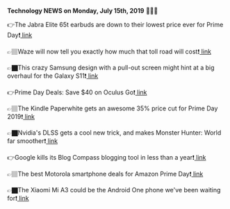<b>Technology NEWS on Monday, July 15th, 2019</b> 📡📡📡 

👉The Jabra Elite 65t earbuds are down to their lowest price ever for Prime Day❗️<a href='https://www.google.com/url?rct=j&sa=t&url=https://www.techradar.com/au/amazon-prime-day/the-jabra-elite-65t-earbuds-are-down-to-their-lowest-price-ever-for-prime-day&ct=ga&cd=CAIyGmVjZmViYzNiZjFkNzQyNDM6Y29tOmVuOlVT&usg=AFQjCNHLZILHC378zMOAhtws36iJHmmzcw'> link</a>

👉🏽Waze will now tell you exactly how much that toll road will cost❗️<a href='https://www.google.com/url?rct=j&sa=t&url=https://www.theverge.com/2019/7/15/20694500/waze-carpool-update-tolls-cost-price&ct=ga&cd=CAIyGmVjZmViYzNiZjFkNzQyNDM6Y29tOmVuOlVT&usg=AFQjCNHhBVhNCwTYHR8Y-ZYZvBkabFBo4A'> link</a>

👉🏿This crazy Samsung design with a pull-out screen might hint at a big overhaul for the Galaxy S11❗️<a href='https://www.google.com/url?rct=j&sa=t&url=https://bgr.com/2019/07/15/new-samsung-phone-pull-out-screen-punch-hole-camera-patent/&ct=ga&cd=CAIyGmVjZmViYzNiZjFkNzQyNDM6Y29tOmVuOlVT&usg=AFQjCNG2I5HTGvcpgVLqMe9Zotce5zSK8w'> link</a>

👉Prime Day Deals: Save $40 on Oculus Go❗️<a href='https://www.google.com/url?rct=j&sa=t&url=https://www.tomsguide.com/news/oculus-go-on-sale&ct=ga&cd=CAIyGmVjZmViYzNiZjFkNzQyNDM6Y29tOmVuOlVT&usg=AFQjCNF6-wnskNerj0__Mv3F7ECWVhuEOw'> link</a>

👉🏽The Kindle Paperwhite gets an awesome 35% price cut for Prime Day 2019❗️<a href='https://www.google.com/url?rct=j&sa=t&url=https://www.digitaltrends.com/dtdeals/kindle-paperwhite-prime-day-deal/&ct=ga&cd=CAIyGmVjZmViYzNiZjFkNzQyNDM6Y29tOmVuOlVT&usg=AFQjCNHmvGWXsNUpviKRFDtPceSzu35JGA'> link</a>

👉🏿Nvidia's DLSS gets a cool new trick, and makes Monster Hunter: World far smoother❗️<a href='https://www.google.com/url?rct=j&sa=t&url=https://www.techradar.com/au/news/nvidias-dlss-gets-a-cool-new-trick-and-makes-monster-hunter-world-far-smoother&ct=ga&cd=CAIyGmVjZmViYzNiZjFkNzQyNDM6Y29tOmVuOlVT&usg=AFQjCNG26WgKTNA8Bkojbrsg_UYuCgpyPQ'> link</a>

👉Google kills its Blog Compass blogging tool in less than a year❗️<a href='https://www.google.com/url?rct=j&sa=t&url=https://9to5google.com/2019/07/15/google-kills-blog-compass/&ct=ga&cd=CAIyGmVjZmViYzNiZjFkNzQyNDM6Y29tOmVuOlVT&usg=AFQjCNEY5Leo01qiSqpYu4TU4ZCVWZknsw'> link</a>

👉🏽The best Motorola smartphone deals for Amazon Prime Day❗️<a href='https://www.google.com/url?rct=j&sa=t&url=https://www.digitaltrends.com/dtdeals/best-motorola-moto-amazon-prime-day-deals/&ct=ga&cd=CAIyGmVjZmViYzNiZjFkNzQyNDM6Y29tOmVuOlVT&usg=AFQjCNED5ulPnhKRZAzL9O99lGo_MAZK4Q'> link</a>

👉🏿The Xiaomi Mi A3 could be the Android One phone we've been waiting for❗️<a href='https://www.google.com/url?rct=j&sa=t&url=https://www.trustedreviews.com/news/xiaomi-mi-a3-new-android-one-smartphone-leaks-3917770&ct=ga&cd=CAIyGmVjZmViYzNiZjFkNzQyNDM6Y29tOmVuOlVT&usg=AFQjCNEvufAAcRZTJ3EFC2oQEqooY4f6Jw'> link</a>

